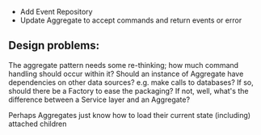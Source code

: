 * Add Event Repository
* Update Aggregate to accept commands and return events or error


## Design problems:
The aggregate pattern needs some re-thinking; how much command
handling should occur within it? Should an instance of Aggregate
have dependencies on other data sources? e.g. make calls to
databases? If so, should there be a Factory to ease the packaging?
If not, well, what's the difference between a Service layer and an Aggregate?

Perhaps Aggregates just know how to load their current state (including)
attached children



